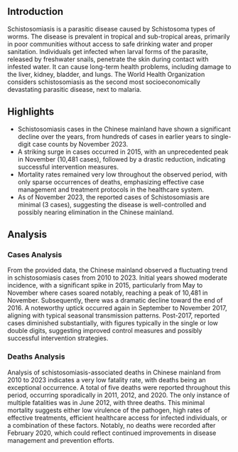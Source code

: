 ## Introduction

Schistosomiasis is a parasitic disease caused by Schistosoma types of worms. The disease is prevalent in tropical and sub-tropical areas, primarily in poor communities without access to safe drinking water and proper sanitation. Individuals get infected when larval forms of the parasite, released by freshwater snails, penetrate the skin during contact with infested water. It can cause long-term health problems, including damage to the liver, kidney, bladder, and lungs. The World Health Organization considers schistosomiasis as the second most socioeconomically devastating parasitic disease, next to malaria.
## Highlights

- Schistosomiasis cases in the Chinese mainland have shown a significant decline over the years, from hundreds of cases in earlier years to single-digit case counts by November 2023. <br/>
- A striking surge in cases occurred in 2015, with an unprecedented peak in November (10,481 cases), followed by a drastic reduction, indicating successful intervention measures. <br/>
- Mortality rates remained very low throughout the observed period, with only sparse occurrences of deaths, emphasizing effective case management and treatment protocols in the healthcare system. <br/>
- As of November 2023, the reported cases of Schistosomiasis are minimal (3 cases), suggesting the disease is well-controlled and possibly nearing elimination in the Chinese mainland. <br/>
## Analysis

### Cases Analysis
From the provided data, the Chinese mainland observed a fluctuating trend in schistosomiasis cases from 2010 to 2023. Initial years showed moderate incidence, with a significant spike in 2015, particularly from May to November where cases soared notably, reaching a peak of 10,481 in November. Subsequently, there was a dramatic decline toward the end of 2016. A noteworthy uptick occurred again in September to November 2017, aligning with typical seasonal transmission patterns. Post-2017, reported cases diminished substantially, with figures typically in the single or low double digits, suggesting improved control measures and possibly successful intervention strategies.

### Deaths Analysis
Analysis of schistosomiasis-associated deaths in Chinese mainland from 2010 to 2023 indicates a very low fatality rate, with deaths being an exceptional occurrence. A total of five deaths were reported throughout this period, occurring sporadically in 2011, 2012, and 2020. The only instance of multiple fatalities was in June 2012, with three deaths. This minimal mortality suggests either low virulence of the pathogen, high rates of effective treatments, efficient healthcare access for infected individuals, or a combination of these factors. Notably, no deaths were recorded after February 2020, which could reflect continued improvements in disease management and prevention efforts.
